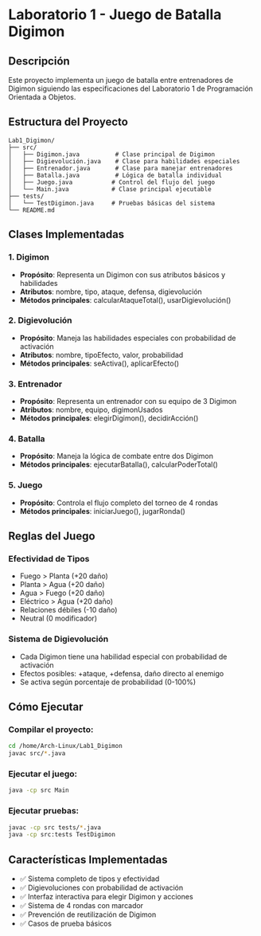 
# Laboratorio 1 - Juego de Batalla Digimon

## Descripción
Este proyecto implementa un juego de batalla entre entrenadores de Digimon siguiendo las especificaciones del Laboratorio 1 de Programación Orientada a Objetos.

## Estructura del Proyecto
```
Lab1_Digimon/
├── src/
│   ├── Digimon.java          # Clase principal de Digimon
│   ├── Digievolución.java    # Clase para habilidades especiales
│   ├── Entrenador.java       # Clase para manejar entrenadores
│   ├── Batalla.java          # Lógica de batalla individual
│   ├── Juego.java           # Control del flujo del juego
│   └── Main.java            # Clase principal ejecutable
├── tests/
│   └── TestDigimon.java     # Pruebas básicas del sistema
└── README.md
```

## Clases Implementadas

### 1. Digimon
- **Propósito**: Representa un Digimon con sus atributos básicos y habilidades
- **Atributos**: nombre, tipo, ataque, defensa, digievolución
- **Métodos principales**: calcularAtaqueTotal(), usarDigievolución()

### 2. Digievolución
- **Propósito**: Maneja las habilidades especiales con probabilidad de activación
- **Atributos**: nombre, tipoEfecto, valor, probabilidad
- **Métodos principales**: seActiva(), aplicarEfecto()

### 3. Entrenador
- **Propósito**: Representa un entrenador con su equipo de 3 Digimon
- **Atributos**: nombre, equipo, digimonUsados
- **Métodos principales**: elegirDigimon(), decidirAcción()

### 4. Batalla
- **Propósito**: Maneja la lógica de combate entre dos Digimon
- **Métodos principales**: ejecutarBatalla(), calcularPoderTotal()

### 5. Juego
- **Propósito**: Controla el flujo completo del torneo de 4 rondas
- **Métodos principales**: iniciarJuego(), jugarRonda()

## Reglas del Juego

### Efectividad de Tipos
- Fuego > Planta (+20 daño)
- Planta > Agua (+20 daño)  
- Agua > Fuego (+20 daño)
- Eléctrico > Agua (+20 daño)
- Relaciones débiles (-10 daño)
- Neutral (0 modificador)

### Sistema de Digievolución
- Cada Digimon tiene una habilidad especial con probabilidad de activación
- Efectos posibles: +ataque, +defensa, daño directo al enemigo
- Se activa según porcentaje de probabilidad (0-100%)

## Cómo Ejecutar

### Compilar el proyecto:
```bash
cd /home/Arch-Linux/Lab1_Digimon
javac src/*.java
```

### Ejecutar el juego:
```bash
java -cp src Main
```

### Ejecutar pruebas:
```bash
javac -cp src tests/*.java
java -cp src:tests TestDigimon
```

## Características Implementadas
- ✅ Sistema completo de tipos y efectividad
- ✅ Digievoluciones con probabilidad de activación
- ✅ Interfaz interactiva para elegir Digimon y acciones
- ✅ Sistema de 4 rondas con marcador
- ✅ Prevención de reutilización de Digimon
- ✅ Casos de prueba básicos

